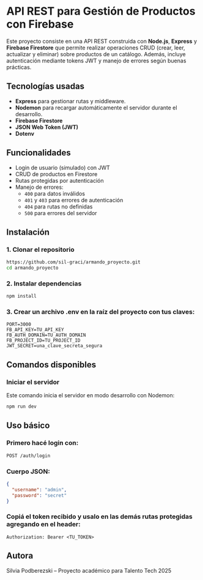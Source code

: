 # API REST para Gestión de Productos con Firebase

Este proyecto consiste en una API REST construida con **Node.js**, **Express** y **Firebase Firestore** que permite realizar operaciones CRUD (crear, leer, actualizar y eliminar) sobre productos de un catálogo. Además, incluye autenticación mediante tokens JWT y manejo de errores según buenas prácticas.

## Tecnologías usadas

- **Express** para gestionar rutas y middleware.
- **Nodemon** para recargar automáticamente el servidor durante el desarrollo.
- **Firebase Firestore**
- **JSON Web Token (JWT)**
- **Dotenv**

## Funcionalidades

- Login de usuario (simulado) con JWT
- CRUD de productos en Firestore
- Rutas protegidas por autenticación
- Manejo de errores:
  - `400` para datos inválidos
  - `401` y `403` para errores de autenticación
  - `404` para rutas no definidas
  - `500` para errores del servidor

## Instalación

### 1. Clonar el repositorio 
```bash
https://github.com/sil-graci/armando_proyecto.git
cd armando_proyecto
```

### 2. Instalar dependencias

```bash
npm install
```
### 3. Crear un archivo .env en la raíz del proyecto con tus claves:
```env
PORT=3000
FB_API_KEY=TU_API_KEY
FB_AUTH_DOMAIN=TU_AUTH_DOMAIN
FB_PROJECT_ID=TU_PROJECT_ID
JWT_SECRET=una_clave_secreta_segura
```


## Comandos disponibles

### Iniciar el servidor

Este comando inicia el servidor en modo desarrollo con Nodemon:

```bash
npm run dev
```
## Uso básico

### Primero hacé login con:

```bash
POST /auth/login
```
### Cuerpo JSON:

```json
{
  "username": "admin",
  "password": "secret"
}
```

### Copiá el token recibido y usalo en las demás rutas protegidas agregando en el header:
```http
Authorization: Bearer <TU_TOKEN>
```
## Autora
Silvia Podberezski – Proyecto académico para Talento Tech 2025
